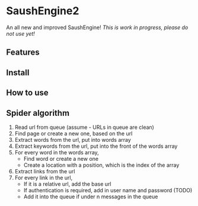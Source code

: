 # SaushEngine2

An all new and improved SaushEngine! _This is work in progress, please do not use yet!_

## Features


## Install


## How to use



## Spider algorithm

1. Read url from queue (assume - URLs in queue are clean)
2. Find page or create a new one, based on the url
3. Extract words from the url, put into words array
4. Extract keywords from the url, put into the front of the words array
5. For every word in the words array, 
    - Find word or create a new one
    - Create a location with a position, which is the index of the array
6. Extract links from the url
7. For every link in the url, 
    - If it is a relative url, add the base url
    - If authentication is required, add in user name and password (TODO)  
    - Add it into the queue if under n messages in the queue


